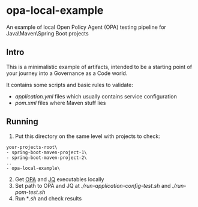 # opa-local-example
An example of local Open Policy Agent (OPA) testing pipeline for Java\Maven\Spring Boot projects

## Intro
This is a minimalistic example of artifacts, intended to be a starting point of your journey into a Governance as a Code world.

It contains some scripts and basic rules to validate:
- *application.yml* files which usually contains service configuration
- *pom.xml* files where Maven stuff lies

## Running
1. Put this directory on the same level with projects to check:
```
your-projects-root\
- spring-boot-maven-project-1\
- spring-boot-maven-project-2\
..
- opa-local-example\
```
2. Get [OPA](https://github.com/open-policy-agent/opa/releases) and [JQ](https://github.com/stedolan/jq/releases) executables locally
3. Set path to OPA and JQ at *./run-application-config-test.sh* and *./run-pom-test.sh*
3. Run **.sh* and check results

